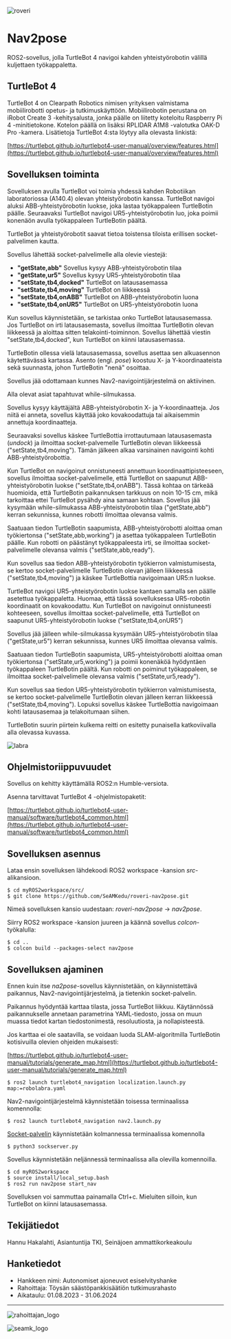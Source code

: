 ![roveri](/images/roveri.svg)

# Nav2pose

ROS2-sovellus, jolla TurtleBot 4 navigoi kahden yhteistyörobotin välillä kuljettaen työkappaletta.

## TurtleBot 4

TurtleBot 4 on Clearpath Robotics nimisen yrityksen valmistama mobiilirobotti opetus- ja tutkimuskäyttöön. Mobiilirobotin perustana on iRobot Create 3 -kehitysalusta, jonka päälle on liitetty koteloitu Raspberry Pi 4 -minitietokone. Kotelon päällä on lisäksi RPLIDAR A1M8 -valotutka OAK-D Pro -kamera. Lisätietoja TurtleBot 4:sta löytyy alla olevasta linkistä:

[https://turtlebot.github.io/turtlebot4-user-manual/overview/features.html](https://turtlebot.github.io/turtlebot4-user-manual/overview/features.html)

## Sovelluksen toiminta

Sovelluksen avulla TurtleBot voi toimia yhdessä kahden Robotiikan laboratoriossa (A140.4) olevan yhteistyörobotin kanssa. TurtleBot navigoi aluksi ABB-yhteistyörobotin luokse, joka lastaa työkappaleen TurtleBotin päälle. Seuraavaksi TurtleBot navigoi UR5-yhteistyörobotin luo, joka poimii konenäön avulla työkappaleen TurtleBotin päältä.

TurtleBot ja yhteistyörobotit saavat tietoa toistensa tiloista erillisen socket-palvelimen kautta.

Sovellus lähettää socket-palvelimelle alla olevie viestejä:
* **"getState,abb"** Sovellus kysyy ABB-yhteistyörobotin tilaa
* **"getState,ur5"** Sovellus kysyy UR5-yhteistyörobotin tilaa
* **"setState,tb4,docked"** TurtleBot on latausasemassa
* **"setState,tb4,moving"** TurtleBot on liikkeessä
* **"setState,tb4,onABB"** TurtleBot on ABB-yhteistyörobotin luona
* **"setState,tb4,onUR5"** TurtleBot on UR5-yhteistyörobotin luona

Kun sovellus käynnistetään, se tarkistaa onko TurtleBot latausasemassa. Jos TurtleBot on irti latausasemasta, sovellus ilmoittaa TurtleBotin olevan liikkeessä ja aloittaa sitten telakointi-toiminnon. Sovellus lähettää viestin "setState,tb4,docked", kun TurtleBot on kiinni latausasemassa.

TurtleBotin ollessa vielä latausasemassa, sovellus asettaa sen alkuasennon käytettävässä kartassa. Asento (engl. *pose*) koostuu X- ja Y-koordinaateista sekä suunnasta, johon TurtleBotin "nenä" osoittaa.

Sovellus jää odottamaan kunnes Nav2-navigointijärjestelmä on aktiivinen.

Alla olevat asiat tapahtuvat while-silmukassa.

Sovellus kysyy käyttäjältä ABB-yhteistyörobotin X- ja Y-koordinaatteja. Jos niitä ei anneta, sovellus käyttää joko kovakoodattuja tai aikaisemmin annettuja koordinaatteja.

Seuraavaksi sovellus käskee TurtleBottia irrottautumaan latausasemasta (*undock*) ja ilmoittaa socket-palvemelle TurtleBotin olevan liikkeessä ("setState,tb4,moving"). Tämän jälkeen alkaa varsinainen navigointi kohti ABB-yhteistyörobottia.

Kun TurtleBot on navigoinut onnistuneesti annettuun koordinaattipisteeseen, sovellus ilmoittaa socket-palvelimelle, että TurtleBot on saapunut ABB-yhteistyörobotin luokse ("setState,tb4,onABB"). Tässä kohtaa on tärkeää huomioida, että TurtleBotin paikannuksen tarkkuus on noin 10-15 cm, mikä tarkoittaa ettei TurtleBot pysähdy aina samaan kohtaan. Sovellus jää kysymään while-silmukassa ABB-yhteistyörobotin tilaa ("getState,abb") kerran sekunnissa, kunnes robotti ilmoittaa olevansa valmis.

Saatuaan tiedon TurtleBotin saapumista, ABB-yhteistyörobotti aloittaa oman työkiertonsa ("setState,abb,working") ja asettaa työkappaleen TurtleBotin päälle. Kun robotti on päästänyt työkappaleesta irti, se ilmoittaa socket-palvelimelle olevansa valmis ("setState,abb,ready").

Kun sovellus saa tiedon ABB-yhteistyörobotin työkierron valmistumisesta, se kertoo socket-palvelimelle TurtleBotin olevan jälleen liikkeessä ("setState,tb4,moving") ja käskee TurtleBottia navigoimaan UR5:n luokse. 

TurtleBot navigoi UR5-yhteistyörobotin luokse kantaen samalla sen päälle asetettua työkappaletta. Huomaa, että tässä sovelluksessa UR5-robotin koordinaatit on kovakoodattu. Kun TurtleBot on navigoinut onnistuneesti kohteeseen, sovellus ilmoittaa socket-palvelimelle, että TurtleBot on saapunut UR5-yhteistyörobotin luokse ("setState,tb4,onUR5")

Sovellus jää jälleen while-silmukassa kysymään UR5-yhteistyörobotin tilaa ("getState,ur5") kerran sekunnissa, kunnes UR5 ilmoittaa olevansa valmis.

Saatuaan tiedon TurtleBotin saapumista, UR5-yhteistyörobotti aloittaa oman työkiertonsa ("setState,ur5,working") ja poimii konenäköä hyödyntäen työkappaleen TurtleBotin päältä. Kun robotti on poiminut työkappaleen, se ilmoittaa socket-palvelimelle olevansa valmis ("setState,ur5,ready").

Kun sovellus saa tiedon UR5-yhteistyörobotin työkierron valmistumisesta, se kertoo socket-palvelimelle TurtleBotin olevan jälleen kerran liikkeessä ("setState,tb4,moving"). Lopuksi sovellus käskee TurtleBottia navigoimaan kohti latausasemaa ja telakoitumaan siihen.

TurtleBotin suurin piirtein kulkema reitti on esitetty punaisella katkoviivalla alla olevassa kuvassa.

![labra](/images/labra.png)

## Ohjelmistoriippuvuudet

Sovellus on kehitty käyttämällä ROS2:n Humble-versiota.

Asenna tarvittavat TurtleBot 4 -ohjelmistopaketit:

[https://turtlebot.github.io/turtlebot4-user-manual/software/turtlebot4_common.html](https://turtlebot.github.io/turtlebot4-user-manual/software/turtlebot4_common.html)

## Sovelluksen asennus

Lataa ensin sovelluksen lähdekoodi ROS2 workspace -kansion *src*-alikansioon.
```
$ cd myROS2workspace/src/
$ git clone https://github.com/SeAMKedu/roveri-nav2pose.git
```

Nimeä sovelluksen kansio uudestaan: *roveri-nav2pose* -> *nav2pose*.

Siirry ROS2 workspace -kansion juureen ja käännä sovellus *colcon*-työkalulla:
```
$ cd ..
$ colcon build --packages-select nav2pose
```

## Sovelluksen ajaminen

Ennen kuin itse *na2pose*-sovellus käynnistetään, on käynnistettävä paikannus, Nav2-navigointijärjestelmä, ja tietenkin socket-palvelin.

Paikannus hyödyntää karttaa tilasta, jossa TurtleBot liikkuu. Käytännössä paikannukselle annetaan parametrina YAML-tiedosto, jossa on muun muassa tiedot kartan tiedostonimestä, resoluutiosta, ja nollapisteestä.

Jos karttaa ei ole saatavilla, se voidaan luoda SLAM-algoritmilla TurtleBotin kotisivuilla olevien ohjeiden mukaisesti:

[https://turtlebot.github.io/turtlebot4-user-manual/tutorials/generate_map.html](https://turtlebot.github.io/turtlebot4-user-manual/tutorials/generate_map.html)

```
$ ros2 launch turtlebot4_navigation localization.launch.py map:=robolabra.yaml
```

Nav2-navigointijärjestelmä käynnistetään toisessa terminaalissa komennolla:
```
$ ros2 launch turtlebot4_navigation nav2.launch.py
```

[Socket-palvelin](https://github.com/SeAMKedu/roveri-server-socket) käynnistetään kolmannessa terminaalissa komennolla
```
$ python3 sockserver.py
```

Sovellus käynnistetään neljännessä terminaalissa alla olevilla komennoilla.
```
$ cd myROS2workspace
$ source install/local_setup.bash
$ ros2 run nav2pose start_nav
```

Sovelluksen voi sammuttaa painamalla Ctrl+c. Mieluiten silloin, kun TurtleBot on kiinni latausasemassa.

## Tekijätiedot

Hannu Hakalahti, Asiantuntija TKI, Seinäjoen ammattikorkeakoulu

## Hanketiedot

* Hankkeen nimi: Autonomiset ajoneuvot esiselvityshanke
* Rahoittaja: Töysän säästöpankkisäätiön tutkimusrahasto
* Aikataulu: 01.08.2023 - 31.06.2024
---
![rahoittajan_logo](/images/toysan_sp_saatio.jpg)

![seamk_logo](/images/SEAMK.jpg)
